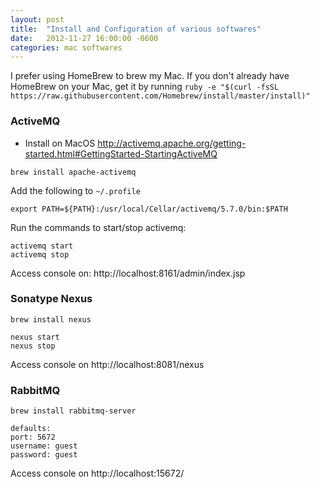```yaml
---
layout: post
title:  "Install and Configuration of various softwares"
date:   2012-11-27 16:00:00 -0600
categories: mac softwares
---
```


I prefer using HomeBrew to brew my Mac. If you don't already have HomeBrew on your Mac, get it by running
`ruby -e "$(curl -fsSL https://raw.githubusercontent.com/Homebrew/install/master/install)"`

### ActiveMQ

- Install on MacOS
http://activemq.apache.org/getting-started.html#GettingStarted-StartingActiveMQ

`brew install apache-activemq`

Add the following to `~/.profile`

```
export PATH=${PATH}:/usr/local/Cellar/activemq/5.7.0/bin:$PATH
```

Run the commands to start/stop activemq:
```
activemq start
activemq stop
```

Access console on: http://localhost:8161/admin/index.jsp

### Sonatype Nexus

```
brew install nexus

nexus start
nexus stop
```

Access console on http://localhost:8081/nexus

### RabbitMQ

```
brew install rabbitmq-server

defaults:
port: 5672
username: guest
password: guest
```

Access console on http://localhost:15672/

